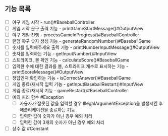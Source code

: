 ## 기능 목록

- [ ] 야구 게임 시작 - run()#BaseballController
- [ ] 게임 시작 문구 출력 기능 - printGameStartMessage()#OutputView
- [ ] 야구 게임 진행 - processGameInProgress()#BaseballController
- [ ] 랜덤 야구 숫자 생성 기능 - generateRandomNumber()#BaseballGame
- [ ] 숫자를 입력해주세요 출력 기능 - printNumberInputMessage()#OutputView
- [ ] 숫자를 입력하는 기능 - getInputNumber()#InputView
- [ ] 스트라이크, 볼 확인 기능 - calculateScore()#BaseballGame
- [ ] 입력한 수에 대한 결과를 볼, 스트라이크 개수로 표시하는 기능 - printScoreMessage()#OutputView
- [ ] 정답인지 확인하는 기능 - isCorrectAnswer()#BaseballGame
- [ ] 게임 종료/재시작 입력 기능 - getInputBaseballRestart()#InputView
- [ ] 게임 종료/재시작 기능 - gameRestart()#BaseballController
- [ ] 예외 처리 함수 #Exception
  - [ ] 사용자가 잘못된 값을 입력할 경우 IllegalArgumentException을 발생시킨 후 애플리케이션을 종료하는 기능
  - [ ] 입력한 값이 숫자가 아닌 경우 예외 처리
  - [ ] 입력한 값이 3개의 숫자가 아닌 경우 예외 처리
- [ ] 상수 값 #Constant